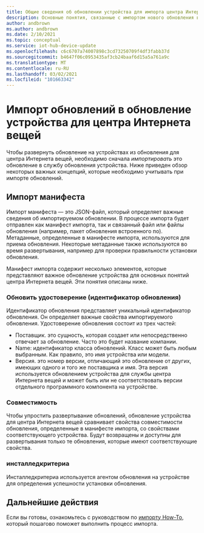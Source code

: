 ```yaml
---
title: Общие сведения об обновлении устройства для импорта центра Интернета вещей | Документация Майкрософт
description: Основные понятия, связанные с импортом нового обновления в центр обновления для центра Интернета вещей.
author: andbrown
ms.author: andbrown
ms.date: 2/10/2021
ms.topic: conceptual
ms.service: iot-hub-device-update
ms.openlocfilehash: c6c6707a74007898c3cd73250709f4df3fabb37d
ms.sourcegitcommit: b4647f06c0953435af3cb24baaf6d15a5a761a9c
ms.translationtype: MT
ms.contentlocale: ru-RU
ms.lasthandoff: 03/02/2021
ms.locfileid: "101663342"
---
```

# <a name="importing-updates-into-device-update-for-iot-hub"></a>Импорт обновлений в обновление устройства для центра Интернета вещей
Чтобы развернуть обновление на устройствах из обновления для центра Интернета вещей, необходимо сначала _импортировать_ это обновление в службу обновления устройства. Ниже приведен обзор некоторых важных концепций, которые необходимо учитывать при импорте обновлений.

## <a name="import-manifest"></a>Импорт манифеста

Импорт манифеста — это JSON-файл, который определяет важные сведения об импортируемом обновлении. В процессе импорта будет отправлен как манифест импорта, так и связанный файл или файлы обновления (например, пакет обновления встроенного по). Метаданные, определенные в манифесте импорта, используются для приема обновления. Некоторые метаданные также используются во время развертывания, например для проверки правильности установки обновления.

Манифест импорта содержит несколько элементов, которые представляют важное обновление устройства для основных понятий центра Интернета вещей. Эти понятия описаны ниже.

### <a name="update-identity-update-id"></a>Обновить удостоверение (идентификатор обновления)

Идентификатор обновления представляет уникальный идентификатор обновления. Он определяет важные свойства импортируемого обновления. Удостоверение обновления состоит из трех частей:
* Поставщик. это сущность, которая создает или непосредственно отвечает за обновление. Часто это будет название компании.
* Name: идентификатор класса обновлений. Класс может быть любым выбранным. Как правило, это имя устройства или модели.
* Версия. это номер версии, отличающий это обновление от других, имеющих одного и того же поставщика и имя. Эта версия используется обновлением устройства для службы центра Интернета вещей и может быть или не соответствовать версии отдельного программного компонента на устройстве. 

### <a name="compatibility"></a>Совместимость

Чтобы упростить развертывание обновлений, обновление устройства для центра Интернета вещей сравнивает свойства совместимости обновления, определенные в манифесте импорта, со свойствами соответствующего устройства. Будут возвращены и доступны для развертывания только те обновления, которые имеют соответствующие свойства.

### <a name="installedcriteria"></a>инсталледкритериа

Инсталледкритериа используется агентом обновления на устройстве для определения успешности установки обновления.


## <a name="next-steps"></a>Дальнейшие действия

Если вы готовы, ознакомьтесь с руководством по [импорту How-To](./import-update.md), который пошагово поможет выполнить процесс импорта.


